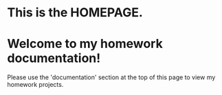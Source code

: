 # This is the **HOMEPAGE**.
# Welcome to my homework documentation!
Please use the 'documentation' section at the top of this page to view my homework projects.

